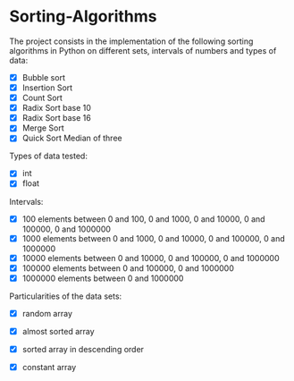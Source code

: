# Sorting-Algorithms

  The project consists in the implementation of the following sorting algorithms in Python on different sets, intervals of numbers and types of data:
   - [x] Bubble sort
   - [x] Insertion Sort
   - [x] Count Sort
   - [x] Radix Sort base 10
   - [x] Radix Sort base 16
   - [x] Merge Sort
   - [x] Quick Sort Median of three
 
  Types of data tested:
   - [x] int
   - [x] float
    
   Intervals:
   - [x] 100 elements between 0 and 100, 0 and 1000, 0 and 10000, 0 and 100000, 0 and 1000000
   - [x] 1000 elements between 0 and 1000, 0 and 10000, 0 and 100000, 0 and 1000000
   - [x] 10000 elements between 0 and 10000, 0 and 100000, 0 and 1000000
   - [x] 100000 elements between 0 and 100000, 0 and 1000000
   - [x] 1000000 elements between 0 and 1000000
    
   Particularities of the data sets:
   - [x] random array
   - [x] almost sorted array
   - [x] sorted array in descending order
   - [x] constant array
  

